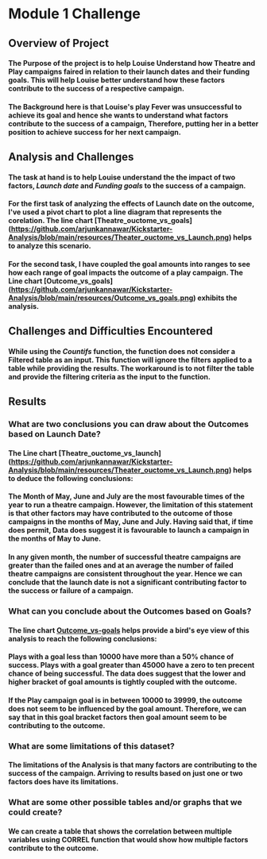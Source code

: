 # Module 1 Challenge

## Overview of Project

#### The Purpose of the project is to help Louise Understand how Theatre and Play campaigns faired  in relation to their launch dates and their funding goals. This will help Louise better understand how these factors contribute to the success of a respective campaign.

#### The Background here is that Louise's play Fever was unsuccessful to achieve its goal and hence she wants to understand what factors contribute to the success of a campaign, Therefore, putting her in a better position to achieve success for her next campaign.

## Analysis and Challenges

#### The task at hand is to help Louise understand the the impact of two factors, ***Launch date*** and ***Funding goals*** to the success of a campaign.
 
#### For the first task of analyzing the effects of **Launch date** on the **outcome**, I've used a pivot chart to plot a line diagram that represents the corelation. The line chart [Theatre_ouctome_vs_goals] (https://github.com/arjunkannawar/Kickstarter-Analysis/blob/main/resources/Theater_ouctome_vs_Launch.png) helps to analyze this scenario.

#### For the second task, I have coupled the goal amounts into ranges to see how each range of goal impacts the outcome of a play campaign. The Line chart [Outcome_vs_goals] (https://github.com/arjunkannawar/Kickstarter-Analysis/blob/main/resources/Outcome_vs_goals.png) exhibits the analysis.

## Challenges and Difficulties Encountered

#### While using the ***Countifs*** function, the function does not consider a Filtered table as an input. This function will ignore the filters applied to a table while providing the results. The workaround is to not filter the table and provide the filtering criteria as the input to the function.

## Results

### What are two conclusions you can draw about the Outcomes based on Launch Date?

#### The Line chart [Theatre_ouctome_vs_launch] (https://github.com/arjunkannawar/Kickstarter-Analysis/blob/main/resources/Theater_ouctome_vs_Launch.png) helps to deduce the following conclusions: 

#### The Month of May, June and July are the most favourable times of the year to run a theatre campaign. However, the limitation of this statement is that other factors may have contributed to the outcome of those campaigns in the months of May, June and July. Having said that, if time does permit, Data does suggest it is favourable to launch a campaign in the months of May to June. 

#### In any given month, the number of successful theatre campaigns are greater than the failed ones and at an average the number of failed theatre campaigns are consistent throughout the year. Hence we can conclude that the launch date is not a significant contributing factor to the success or failure of a campaign.

### What can you conclude about the Outcomes based on Goals?

#### The line chart [Outcome_vs-goals](https://github.com/arjunkannawar/Kickstarter-Analysis/blob/main/resources/Outcome_vs_goals.png) helps provide a bird's eye view of this analysis to reach the following conclusions:

#### Plays with a goal less than 10000 have more than a 50% chance of success. Plays with a goal greater than 45000 have a zero to ten precent chance of being successful. The data does suggest that the lower and higher bracket of goal amounts is tightly coupled with the  outcome.

#### If the Play campaign goal is in between 10000 to 39999, the outcome does not seem to be influenced by the goal amount. Therefore, we can say that in this goal bracket factors then goal amount seem to be contributing to the outcome.

### What are some limitations of this dataset? 

#### The limitations of the Analysis is that many factors are contributing to the success of the campaign. Arriving to results based on just one or two factors does have its limitations. 

### What are some other possible tables and/or graphs that we could create?

#### We can create a table that shows the correlation between multiple variables using **CORREL** function that would show how multiple factors contribute to the outcome. 
